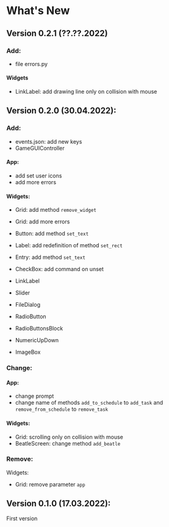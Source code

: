 # What's New

## Version 0.2.1 (??.??.2022)
### Add:
 - file errors.py

#### Widgets
 - LinkLabel: add drawing line only on collision with mouse

## Version 0.2.0 (30.04.2022):
### Add:
 - events.json: add new keys
 - GameGUIController

#### App:
 - add set user icons
 - add more errors

#### Widgets:
 - Grid: add method `remove_widget`
 - Grid: add more errors
 - Button: add method `set_text`
 - Label: add redefinition of method `set_rect`
 - Entry: add method `set_text`
 - CheckBox: add command on unset


 - LinkLabel
 - Slider
 - FileDialog
 - RadioButton
 - RadioButtonsBlock
 - NumericUpDown
 - ImageBox

### Change:

#### App:
 - change prompt
 - change name of methods `add_to_schedule` to `add_task` and `remove_from_schedule` to `remove_task`

#### Widgets:
 - Grid: scrolling only on collision with mouse
 - BeatleScreen: change method `add_beatle`

### Remove:
Widgets:
 - Grid: remove parameter `app`

## Version 0.1.0 (17.03.2022):
First version
